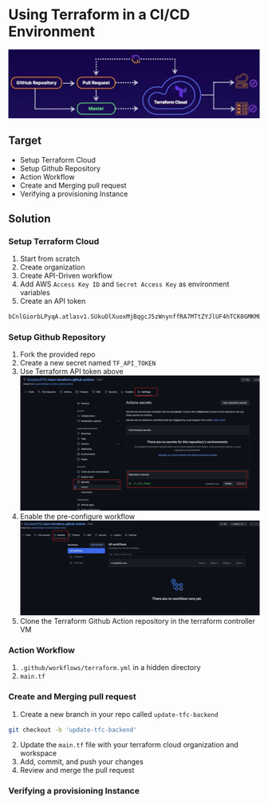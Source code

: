 # Using Terraform in a CI/CD Environment
![img](./img/lab-diagram.jpg)
## Target
* Setup Terraform Cloud
* Setup Github Repository
* Action Workflow
* Create and Merging pull request
* Verifying a provisioning Instance

## Solution
### Setup Terraform Cloud
1. Start from scratch
2. Create organization
3. Create API-Driven workflow
4. Add AWS `Access Key ID` and `Secret Access Key` as environment variables
5. Create an API token
```bash
bCnlGiorbLPyqA.atlasv1.SUkuOlXuoxMjBqgcJ5zWnynffRA7MTtZYJlUF4hTCK0GMKMOojAQOcTy99jwxxl172w
```

### Setup Github Repository
1. Fork the provided repo
2. Create a new secret named `TF_API_TOKEN`
3. Use Terraform API token above
![img](./img/github.jpg)
4. Enable the pre-configure workflow
![img](./img/workflow.jpg)
5. Clone the Terraform Github Action repository in the terraform controller VM

### Action Workflow
1. `.github/workflows/terraform.yml` in a hidden directory 
2. `main.tf`

### Create and Merging pull request
1. Create a new branch in your repo called `update-tfc-backend`
```bash
git checkout -b 'update-tfc-backend'
```
2. Update the `main.tf` file with your terraform cloud organization and workspace
3. Add, commit, and push your changes
4. Review and merge the pull request

### Verifying a provisioning Instance
